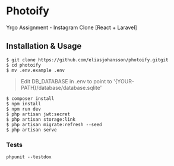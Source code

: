 # Photoify

Yrgo Assignment - Instagram Clone [React + Laravel]

## Installation & Usage

```
$ git clone https://github.com/eliasjohansson/photoify.gitgit
$ cd photoify
$ mv .env.example .env
```

> Edit DB_DATABASE in .env to point to '{YOUR-PATH}/database/database.sqlite'

```
$ composer install
$ npm install
$ npm run dev
$ php artisan jwt:secret
$ php artisan storage:link
$ php artisan migrate:refresh --seed
$ php artisan serve
```

### Tests

`phpunit --testdox`
